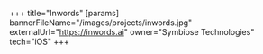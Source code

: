 +++
title="Inwords"
[params]
  bannerFileName="/images/projects/inwords.jpg"
  externalUrl="https://inwords.ai"
  owner="Symbiose Technologies"
  tech="iOS"
+++
